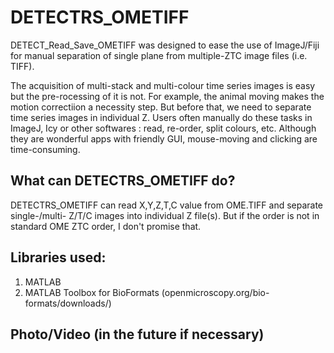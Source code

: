 # DETECTRS_OMETIFF

DETECT_Read_Save_OMETIFF was designed to ease the use of ImageJ/Fiji for manual separation of single plane from multiple-ZTC image files (i.e. TIFF).

The acquisition of multi-stack and multi-colour time series images is easy but the pre-rocessing of it is not.
For example, the animal moving makes the motion correctiion a necessity step.
But before that, we need to separate time series images in individual Z.
Users often manually do these tasks in ImageJ, Icy or other softwares : read, re-order, split colours, etc.
Although they are wonderful apps with friendly GUI, mouse-moving and clicking are time-consuming.

## What can DETECTRS_OMETIFF do?
DETECTRS_OMETIFF can read X,Y,Z,T,C value from OME.TIFF and separate single-/multi- Z/T/C images into individual Z file(s).
But if the order is not in standard OME ZTC order, I don't promise that.

## Libraries used:
1. MATLAB
2. MATLAB Toolbox for BioFormats (openmicroscopy.org/bio-formats/downloads/)


## Photo/Video (in the future if necessary)
